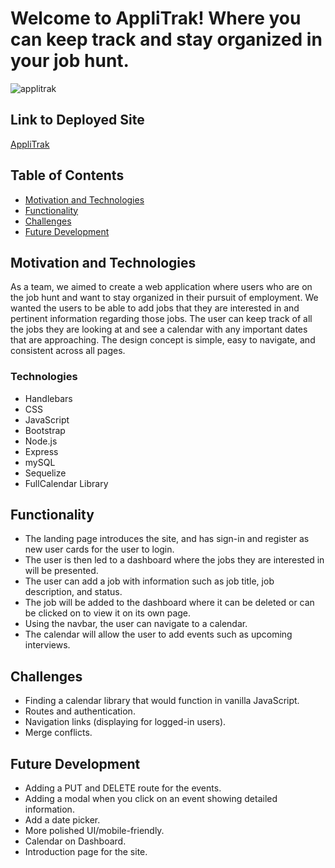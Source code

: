 # Welcome to AppliTrak! Where you can keep track and stay organized in your job hunt.

![applitrak](https://user-images.githubusercontent.com/79222168/144671355-1c204c82-b9eb-44dd-b979-956546a1c45b.png)

## Link to Deployed Site

[AppliTrak](https://immense-eyrie-11789.herokuapp.com/login)

## Table of Contents

- [Motivation and Technologies](#motivation-and-technologies)
- [Functionality](#functionality)
- [Challenges](#challenges)
- [Future Development](#future-development)

## Motivation and Technologies

As a team, we aimed to create a web application where users who are on the job hunt and want to stay organized in their pursuit of employment. We wanted the users to be able to add jobs that they are interested in and pertinent information regarding those jobs. The user can keep track of all the jobs they are looking at and see a calendar with any important dates that are approaching. The design concept is simple, easy to navigate, and consistent across all pages.

### Technologies

- Handlebars
- CSS
- JavaScript
- Bootstrap
- Node.js
- Express
- mySQL
- Sequelize
- FullCalendar Library

## Functionality

- The landing page introduces the site, and has sign-in and register as new user cards for the user to login.
- The user is then led to a dashboard where the jobs they are interested in will be presented.
- The user can add a job with information such as job title, job description, and status.
- The job will be added to the dashboard where it can be deleted or can be clicked on to view it on its own page.
- Using the navbar, the user can navigate to a calendar.
- The calendar will allow the user to add events such as upcoming interviews.

## Challenges

- Finding a calendar library that would function in vanilla JavaScript.
- Routes and authentication.
- Navigation links (displaying for logged-in users).
- Merge conflicts.

## Future Development

- Adding a PUT and DELETE route for the events.
- Adding a modal when you click on an event showing detailed information.
- Add a date picker.
- More polished UI/mobile-friendly.
- Calendar on Dashboard.
- Introduction page for the site.